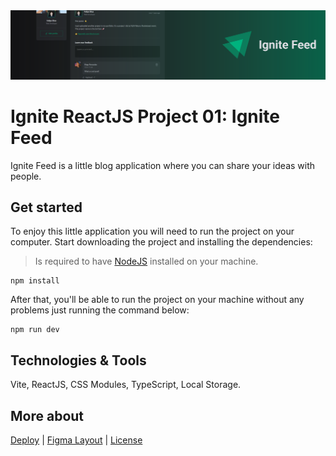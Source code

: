 <img src=".github/ignite-feed-banner.svg">

# Ignite ReactJS Project 01: Ignite Feed
Ignite Feed is a little blog application where you can share your ideas with people.

## Get started
To enjoy this little application you will need to run the project on your computer. Start downloading the project and installing the dependencies:

> Is required to have [NodeJS](https://nodejs.org/en) installed on your machine.

```
npm install
```

After that, you'll be able to run the project on your machine without any problems just running the command below:

```
npm run dev
```

## Technologies & Tools
Vite, ReactJS, CSS Modules, TypeScript, Local Storage.

## More about
<a href="https://ignite-reactjs-project-01-ignite-feed.vercel.app">Deploy</a> | <a href="https://www.figma.com/file/JuCGXtGkQEVduYM7KlkkB7/Ignite-Feed-(Community)">Figma Layout</a> | <a href="https://github.com/feponiel/ignite-courses-vault/blob/main/ignite-reactjs/projects/project-01/LICENSE">License</a>